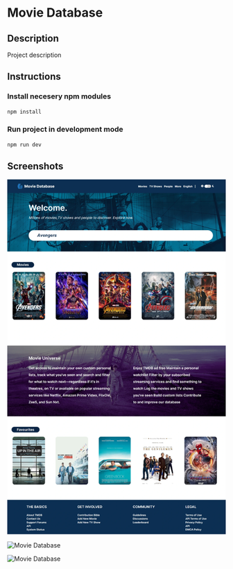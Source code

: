 # Movie Database

## Description

Project description

## Instructions

### Install necesery npm modules

```bash
npm install
```

### Run project in development mode

```bash
npm run dev
```

## Screenshots

![Movie Database](https://raw.githubusercontent.com/j-milos/Movie_database/master/Movie%20Database-1.webp)

![Movie Database]()

![Movie Database]()
